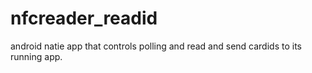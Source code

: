 # nfcreader_readid
android natie app that controls polling and read and send cardids to its running app.
